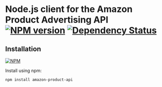 # Node.js client for the Amazon Product Advertising API [![NPM version](https://badge.fury.io/js/amazon-product-api.png)](http://badge.fury.io/js/amazon-product-api) [![Dependency Status](https://gemnasium.com/t3chnoboy/amazon-product-api.png)](https://gemnasium.com/t3chnoboy/amazon-product-api)




## Installation
[![NPM](https://nodei.co/npm/amazon-product-api.png?downloads=true)](https://nodei.co/npm/amazon-product-api/)

Install using npm:
```sh
npm install amazon-product-api
```